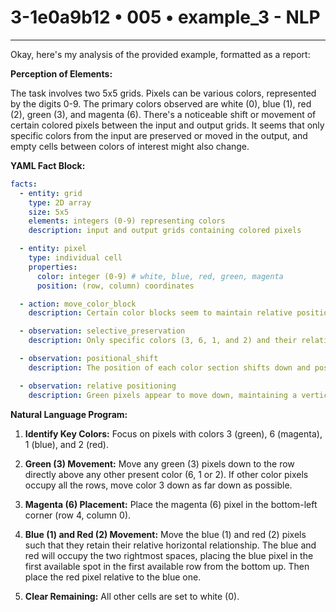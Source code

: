 # 3-1e0a9b12 • 005 • example_3 - NLP

---
Okay, here's my analysis of the provided example, formatted as a report:

**Perception of Elements:**

The task involves two 5x5 grids.  Pixels can be various colors, represented by the digits 0-9. The primary colors observed are white (0), blue (1), red (2), green (3), and magenta (6). There's a noticeable shift or movement of certain colored pixels between the input and output grids. It seems that only specific colors from the input are preserved or moved in the output, and empty cells between colors of interest might also change.

**YAML Fact Block:**



```yaml
facts:
  - entity: grid
    type: 2D array
    size: 5x5
    elements: integers (0-9) representing colors
    description: input and output grids containing colored pixels

  - entity: pixel
    type: individual cell
    properties:
      color: integer (0-9) # white, blue, red, green, magenta
      position: (row, column) coordinates

  - action: move_color_block
    description: Certain color blocks seem to maintain relative positioning to one another and move.

  - observation: selective_preservation
    description: Only specific colors (3, 6, 1, and 2) and their relative positions are preserved in the output. The 1 and 2 maintain position relative to each other in the bottom right.

  - observation: positional_shift
    description: The position of each color section shifts down and possibly across. The bottom row and right column are involved.

  - observation: relative positioning
    description: Green pixels appear to move down, maintaining a vertical stack
```



**Natural Language Program:**

1.  **Identify Key Colors:** Focus on pixels with colors 3 (green), 6 (magenta), 1 (blue), and 2 (red).

2.  **Green (3) Movement:** Move any green (3) pixels down to the row directly above any other present color (6, 1 or 2). If other color pixels occupy all the rows, move color 3 down as far down as possible.

3.  **Magenta (6) Placement:** Place the magenta (6) pixel in the bottom-left corner (row 4, column 0).

4.  **Blue (1) and Red (2) Movement:** Move the blue (1) and red (2) pixels such that they retain their relative horizontal relationship. The blue and red will occupy the two rightmost spaces, placing the blue pixel in the first available spot in the first available row from the bottom up. Then place the red pixel relative to the blue one.

5.  **Clear Remaining:** All other cells are set to white (0).

